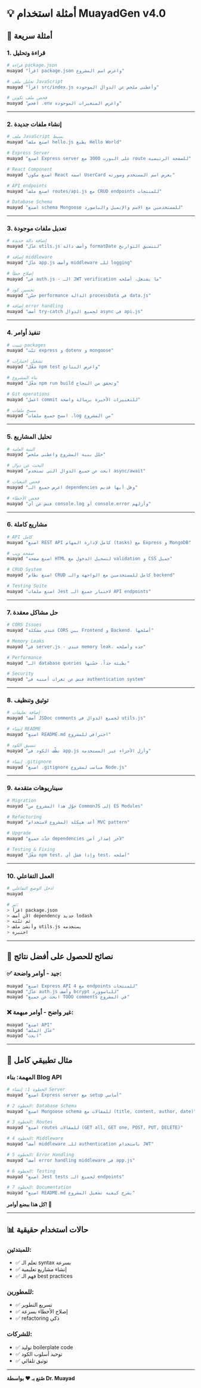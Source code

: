 # 💡 أمثلة استخدام MuayadGen v4.0

## 🎯 أمثلة سريعة

### 1. قراءة وتحليل
```bash
# قراءة package.json
muayad "اقرأ package.json واعرض اسم المشروع"

# تحليل ملف JavaScript
muayad "اقرأ src/index.js وأعطني ملخص عن الدوال الموجودة"

# فحص ملف تكوين
muayad "افحص .env واعرض المتغيرات الموجودة"
```

---

### 2. إنشاء ملفات جديدة
```bash
# ملف JavaScript بسيط
muayad "اصنع ملف hello.js يطبع Hello World"

# Express Server
muayad "اصنع Express server على البورت 3000 مع route للصفحة الرئيسية"

# React Component
muayad "اصنع مكون React اسمه UserCard يعرض اسم المستخدم وصورته"

# API endpoints
muayad "اصنع ملف routes/api.js مع CRUD endpoints للمنتجات"

# Database Schema
muayad "اصنع schema Mongoose للمستخدمين مع الاسم والإيميل والباسورد"
```

---

### 3. تعديل ملفات موجودة
```bash
# إضافة دالة جديدة
muayad "عدّل utils.js وأضف دالة formatDate لتنسيق التواريخ"

# إضافة middleware
muayad "عدّل app.js وأضف middleware للـ logging"

# إصلاح خطأ
muayad "في auth.js - الـ JWT verification ما يشتغل، أصلحه"

# تحسين كود
muayad "حسّن performance الدالة processData في data.js"

# إضافة error handling
muayad "أضف try-catch لجميع الدوال async في api.js"
```

---

### 4. تنفيذ أوامر
```bash
# تثبيت packages
muayad "ثبّت express و dotenv و mongoose"

# تشغيل اختبارات
muayad "شغّل npm test واعرض النتائج"

# بناء المشروع
muayad "شغّل npm run build وتحقق من النجاح"

# Git operations
muayad "اعمل commit للتغييرات الأخيرة برسالة واضحة"

# مسح ملفات
muayad "امسح جميع ملفات .log من المشروع"
```

---

### 5. تحليل المشاريع
```bash
# البنية العامة
muayad "حلل بنية المشروع واعطني ملخص"

# البحث عن دوال
muayad "ابحث عن جميع الدوال التي تستخدم async/await"

# فحص التبعيات
muayad "اعرض جميع الـ dependencies وقل أيها قديم"

# فحص الأخطاء
muayad "فتش عن أي console.log أو console.error وأزلهم"
```

---

### 6. مشاريع كاملة
```bash
# API كامل
muayad "اصنع REST API كامل لإدارة المهام (tasks) مع Express و MongoDB"

# صفحة ويب
muayad "اصنع صفحة HTML لتسجيل الدخول مع validation و CSS جميل"

# CRUD System
muayad "اصنع نظام CRUD كامل للمستخدمين مع الواجهة والـ backend"

# Testing Suite
muayad "اصنع ملفات Jest لاختبار جميع الـ API endpoints"
```

---

### 7. حل مشاكل معقدة
```bash
# CORS Issues
muayad "عندي مشكلة CORS بين Frontend و Backend، أصلحها"

# Memory Leaks
muayad "في server.js - عندي memory leak، جده وأصلحه"

# Performance
muayad "الـ database queries بطيئة جداً، حسّنها"

# Security
muayad "فتش عن ثغرات أمنية في authentication system"
```

---

### 8. توثيق وتنظيف
```bash
# إضافة تعليقات
muayad "أضف JSDoc comments لجميع الدوال في utils.js"

# إنشاء README
muayad "اصنع README.md احترافي للمشروع"

# تنسيق الكود
muayad "نظّف الكود في app.js وأزل الأجزاء غير المستخدمة"

# إنشاء .gitignore
muayad "اصنع .gitignore مناسب لمشروع Node.js"
```

---

### 9. سيناريوهات متقدمة
```bash
# Migration
muayad "حوّل هذا المشروع من CommonJS إلى ES Modules"

# Refactoring
muayad "أعد هيكلة المشروع لاستخدام MVC pattern"

# Upgrade
muayad "حدّث جميع dependencies لآخر إصدار آمن"

# Testing & Fixing
muayad "شغّل npm test، وإذا فشل أي test، أصلحه"
```

---

### 10. العمل التفاعلي
```bash
# ادخل الوضع التفاعلي
muayad

# ثم:
> اقرأ package.json
> الآن أضف dependency جديد lodash
> ثم ثبّته
> وأنشئ ملف utils.js يستخدمه
> اختبره
```

---

## 🎨 نصائح للحصول على أفضل نتائج

### ✅ جيد - أوامر واضحة:
```bash
muayad "اصنع Express API مع 4 endpoints للمنتجات"
muayad "عدّل auth.js وأضف bcrypt للباسوورد"
muayad "ابحث عن جميع TODO comments في المشروع"
```

### ❌ غير واضح - أوامر مبهمة:
```bash
muayad "اصنع API"
muayad "عدّل الملف"
muayad "ابحث"
```

---

## 🚀 مثال تطبيقي كامل

### المهمة: بناء Blog API

```bash
# الخطوة 1: إنشاء Server
muayad "اصنع Express server مع setup أساسي"

# الخطوة 2: Database Schema
muayad "اصنع Mongoose schema للمقالات مع (title, content, author, date)"

# الخطوة 3: Routes
muayad "اصنع routes للمقالات (GET all, GET one, POST, PUT, DELETE)"

# الخطوة 4: Middleware
muayad "أضف middleware للـ authentication باستخدام JWT"

# الخطوة 5: Error Handling
muayad "أضف error handling middleware في app.js"

# الخطوة 6: Testing
muayad "اصنع Jest tests لجميع الـ endpoints"

# الخطوة 7: Documentation
muayad "اصنع README.md يشرح كيفية تشغيل المشروع"
```

**كل هذا ببضع أوامر! 🎉**

---

## 📊 حالات استخدام حقيقية

### للمبتدئين:
- ✅ تعلم الـ syntax بسرعة
- ✅ إنشاء مشاريع تعليمية
- ✅ فهم الـ best practices

### للمطورين:
- ✅ تسريع التطوير
- ✅ إصلاح الأخطاء بسرعة
- ✅ refactoring ذكي

### للشركات:
- ✅ توليد boilerplate code
- ✅ توحيد أسلوب الكود
- ✅ توثيق تلقائي

---

**صُنع بـ ❤️ بواسطة Dr. Muayad**
